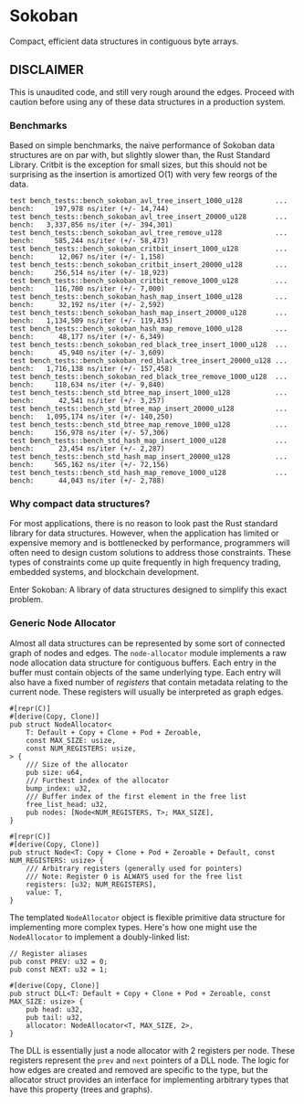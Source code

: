 # Sokoban
Compact, efficient data structures in contiguous byte arrays.

## DISCLAIMER
This is unaudited code, and still very rough around the edges. Proceed with caution before using any of these data structures in a production system.

### Benchmarks
Based on simple benchmarks, the naive performance of Sokoban data structures are on par with, but slightly slower than, the Rust Standard Library. Critbit is the exception for small sizes, but this should not be surprising as the insertion is amortized O(1) with very few reorgs of the data.

```
test bench_tests::bench_sokoban_avl_tree_insert_1000_u128        ... bench:     197,978 ns/iter (+/- 14,744)
test bench_tests::bench_sokoban_avl_tree_insert_20000_u128       ... bench:   3,337,856 ns/iter (+/- 394,301)
test bench_tests::bench_sokoban_avl_tree_remove_u128             ... bench:     585,244 ns/iter (+/- 58,473)
test bench_tests::bench_sokoban_critbit_insert_1000_u128         ... bench:      12,067 ns/iter (+/- 1,158)
test bench_tests::bench_sokoban_critbit_insert_20000_u128        ... bench:     256,514 ns/iter (+/- 18,923)
test bench_tests::bench_sokoban_critbit_remove_1000_u128         ... bench:     116,700 ns/iter (+/- 7,000)
test bench_tests::bench_sokoban_hash_map_insert_1000_u128        ... bench:      32,192 ns/iter (+/- 2,592)
test bench_tests::bench_sokoban_hash_map_insert_20000_u128       ... bench:   1,134,509 ns/iter (+/- 119,435)
test bench_tests::bench_sokoban_hash_map_remove_1000_u128        ... bench:      48,177 ns/iter (+/- 6,349)
test bench_tests::bench_sokoban_red_black_tree_insert_1000_u128  ... bench:      45,940 ns/iter (+/- 3,609)
test bench_tests::bench_sokoban_red_black_tree_insert_20000_u128 ... bench:   1,716,138 ns/iter (+/- 157,458)
test bench_tests::bench_sokoban_red_black_tree_remove_1000_u128  ... bench:     118,634 ns/iter (+/- 9,840)
test bench_tests::bench_std_btree_map_insert_1000_u128           ... bench:      42,541 ns/iter (+/- 3,257)
test bench_tests::bench_std_btree_map_insert_20000_u128          ... bench:   1,095,174 ns/iter (+/- 140,250)
test bench_tests::bench_std_btree_map_remove_1000_u128           ... bench:     156,978 ns/iter (+/- 57,306)
test bench_tests::bench_std_hash_map_insert_1000_u128            ... bench:      23,454 ns/iter (+/- 2,287)
test bench_tests::bench_std_hash_map_insert_20000_u128           ... bench:     565,162 ns/iter (+/- 72,156)
test bench_tests::bench_std_hash_map_remove_1000_u128            ... bench:      44,043 ns/iter (+/- 2,788)
```


### Why compact data structures?
For most applications, there is no reason to look past the Rust standard library for data structures. However, when the application has limited or expensive memory and is bottlenecked by performance, programmers will often need to design custom solutions to address those constraints. These types of constraints come up quite frequently in high frequency trading, embedded systems, and blockchain development.

Enter Sokoban: A library of data structures designed to simplify this exact problem.

### Generic Node Allocator
Almost all data structures can be represented by some sort of connected graph of nodes and edges. The `node-allocator` module implements a raw node allocation data structure for contiguous buffers. Each entry in the buffer must contain objects of the same underlying type. Each entry will also have a fixed number of *registers* that contain metadata relating to the current node. These registers will usually be interpreted as graph edges.

```
#[repr(C)]
#[derive(Copy, Clone)]
pub struct NodeAllocator<
    T: Default + Copy + Clone + Pod + Zeroable,
    const MAX_SIZE: usize,
    const NUM_REGISTERS: usize,
> {
    /// Size of the allocator
    pub size: u64,
    /// Furthest index of the allocator
    bump_index: u32,
    /// Buffer index of the first element in the free list
    free_list_head: u32,
    pub nodes: [Node<NUM_REGISTERS, T>; MAX_SIZE],
}

#[repr(C)]
#[derive(Copy, Clone)]
pub struct Node<T: Copy + Clone + Pod + Zeroable + Default, const NUM_REGISTERS: usize> {
    /// Arbitrary registers (generally used for pointers)
    /// Note: Register 0 is ALWAYS used for the free list
    registers: [u32; NUM_REGISTERS],
    value: T,
}
```

The templated `NodeAllocator` object is flexible primitive data structure for implementing more complex types. Here's how one might use the `NodeAllocator` to implement a doubly-linked list:

```
// Register aliases
pub const PREV: u32 = 0;
pub const NEXT: u32 = 1;

#[derive(Copy, Clone)]
pub struct DLL<T: Default + Copy + Clone + Pod + Zeroable, const MAX_SIZE: usize> {
    pub head: u32,
    pub tail: u32,
    allocator: NodeAllocator<T, MAX_SIZE, 2>,
}
```

The DLL is essentially just a node allocator with 2 registers per node. These registers represent the `prev` and `next` pointers of a DLL node. The logic for how edges are created and removed are specific to the type, but the allocator struct provides an interface for implementing arbitrary types that have this property (trees and graphs).
